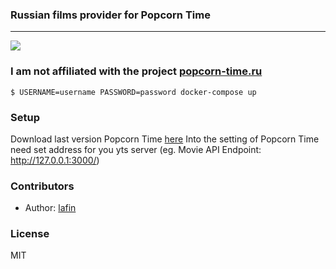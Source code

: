 ### Russian films provider for Popcorn Time
___

![](screenshot.png)
### I am not affiliated with the project [popcorn-time.ru](http://popcorn-time.ru/)

```
$ USERNAME=username PASSWORD=password docker-compose up
```

### Setup
Download last version Popcorn Time [here](http://popcorntime.ag) Into the setting of Popcorn Time need set address for you yts server (eg. Movie API Endpoint: http://127.0.0.1:3000/)

### Contributors

 * Author: [lafin](https://github.com/lafin)

### License

  MIT
